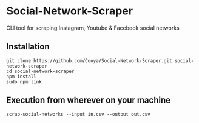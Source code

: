 # Social-Network-Scraper
CLI tool for scraping Instagram, Youtube &amp; Facebook social networks

## Installation
```
git clone https://github.com/Cooya/Social-Network-Scraper.git social-network-scraper
cd social-network-scraper
npm install
sudo npm link
```

## Execution from wherever on your machine
```
scrap-social-networks --input in.csv --output out.csv
```
